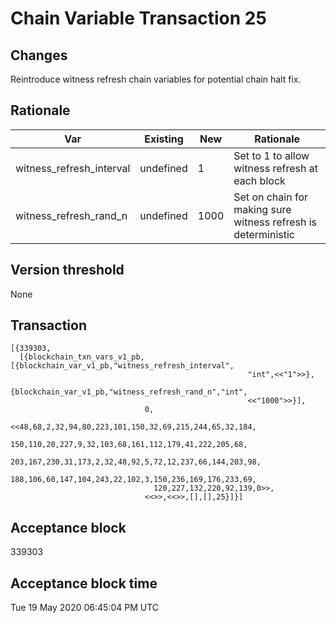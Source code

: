 # Chain Variable Transaction 25

## Changes

Reintroduce witness refresh chain variables for potential chain halt fix.


## Rationale

| Var                      	| Existing  	| New   	| Rationale                                                                    	|
|--------------------------	|-----------	|-------	|------------------------------------------------------------------------------	|
| witness_refresh_interval 	| undefined     | 1	        | Set to 1 to allow witness refresh at each block                               |
| witness_refresh_rand_n   	| undefined	    | 1000	    | Set on chain for making sure witness refresh is deterministic                 |

## Version threshold

None

## Transaction

```
[{339303,
  [{blockchain_txn_vars_v1_pb,[{blockchain_var_v1_pb,"witness_refresh_interval",
                                                     "int",<<"1">>},
                               {blockchain_var_v1_pb,"witness_refresh_rand_n","int",
                                                     <<"1000">>}],
                              0,
                              <<48,68,2,32,94,80,223,101,150,32,69,215,244,65,32,184,
                                150,110,20,227,9,32,103,68,161,112,179,41,222,205,68,
                                203,167,230,31,173,2,32,48,92,5,72,12,237,66,144,203,98,
                                188,106,60,147,104,243,22,102,3,150,236,169,176,233,69,
                                120,227,132,220,92,139,0>>,
                              <<>>,<<>>,[],[],25}]}]
```

## Acceptance block
339303

## Acceptance block time
Tue 19 May 2020 06:45:04 PM UTC
